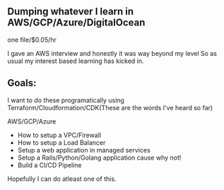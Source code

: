 ## Dumping whatever I learn in AWS/GCP/Azure/DigitalOcean
one file/$0.05/hr

I gave an AWS interview and honestly it was way beyond my level
So as usual my interest based learning has kicked in.

## Goals:
I want to do these programatically using Terraform/Cloudformation/CDK(These are the words I've heard so far)

AWS/GCP/Azure
* How to setup a VPC/Firewall
* How to setup a Load Balancer
* Setup a web application in managed services
* Setup a Rails/Python/Golang  application cause why not!
* Build a CI/CD Pipeline 

Hopefully I can do atleast one of this.
